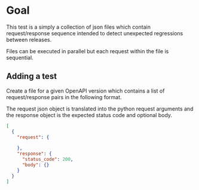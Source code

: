 
# Goal

This test is a simply a collection of json files which contain request/response sequence intended to
detect unexpected regressions between releases.

Files can be executed in parallel but each request within the file is sequential.

## Adding a test

Create a file for a given OpenAPI version which contains a list of request/response pairs in the following
format.

The request json object is translated into the python request arguments and the response object is the
expected status code and optional body.

```json
[
  {
    "request": {
      
    },
    "response": {
      "status_code": 200,
      "body": {}
    }
  }
]
```